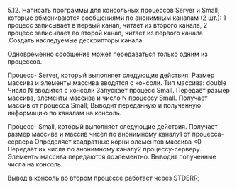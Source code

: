 5.12. Написать программы для консольных процессов Server и Small, которые обмениваются сообщениями по анонимным каналам (2 шт.): 1 процесс записывает в первый канал, читает из второго канала,  2 процесс записывает во второй канал, читает из первого канала .Создать наследуемые дескрипторы канала.

Одновременно сообщение может передаваться только одним из процессов.

Процесс- Server, который выполняет следующие действия:
 Размер массива и элементы массива вводятся с консоли. Тип массива: double
Число N вводится с консоли
Запускает процесс Small. 
Передаёт размер массива, элементы массива и число N процессу Small. 
Получает массив  от процесса Small;
Выводит переданную и полученную информацию по каналам на консоль. 

Процесс- Small, который выполняет следующие действия.
Получает размер массива и массив чисел по анонимному каналу1 от процесса-сервера
Определяет квадратные корни  элементов массива  <0 
Передаёт их числа по анонимному каналу2 процессу-серверу. Элементы массива передаются поэлементно.
Выводит полученные числа на консоль.

Вывод в консоль во втором процессе работает через STDERR;
